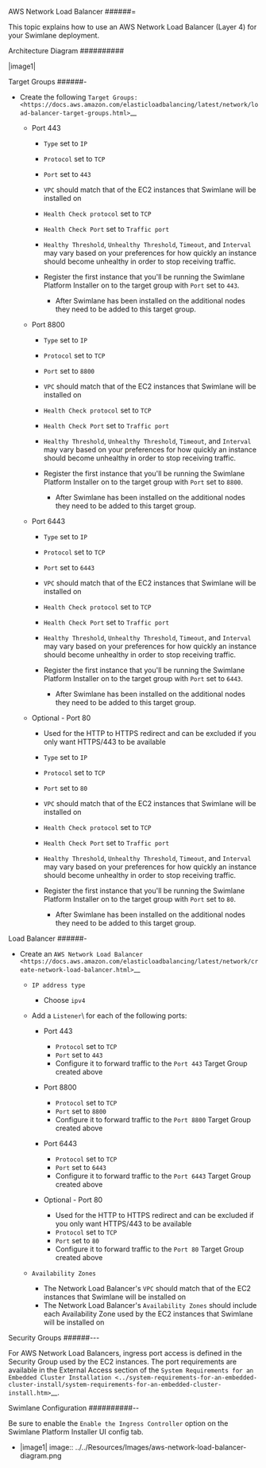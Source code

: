 AWS Network Load Balancer
######=

This topic explains how to use an AWS Network Load Balancer (Layer 4)
for your Swimlane deployment.

Architecture Diagram
##########

|image1|

Target Groups
######-

-  Create the following `Target
   Groups: <https://docs.aws.amazon.com/elasticloadbalancing/latest/network/load-balancer-target-groups.html>`__

   -  Port 443

      -  `Type` set to `IP`
      -  `Protocol` set to `TCP`
      -  `Port` set to `443`
      -  `VPC` should match that of the EC2 instances that Swimlane
         will be installed on
      -  `Health Check protocol` set to `TCP`
      -  `Health Check Port` set to `Traffic port`
      -  `Healthy Threshold`, `Unhealthy Threshold`, `Timeout`,
         and `Interval` may vary based on your preferences for how
         quickly an instance should become unhealthy in order to stop
         receiving traffic.
      -  Register the first instance that you'll be running the Swimlane
         Platform Installer on to the target group with `Port` set to
         `443`.

         -  After Swimlane has been installed on the additional nodes
            they need to be added to this target group.

   -  Port 8800

      -  `Type` set to `IP`
      -  `Protocol` set to `TCP`
      -  `Port` set to `8800`
      -  `VPC` should match that of the EC2 instances that Swimlane
         will be installed on
      -  `Health Check protocol` set to `TCP`
      -  `Health Check Port` set to `Traffic port`
      -  `Healthy Threshold`, `Unhealthy Threshold`, `Timeout`,
         and `Interval` may vary based on your preferences for how
         quickly an instance should become unhealthy in order to stop
         receiving traffic.
      -  Register the first instance that you'll be running the Swimlane
         Platform Installer on to the target group with `Port` set to
         `8800`.

         -  After Swimlane has been installed on the additional nodes
            they need to be added to this target group.

   -  Port 6443

      -  `Type` set to `IP`
      -  `Protocol` set to `TCP`
      -  `Port` set to `6443`
      -  `VPC` should match that of the EC2 instances that Swimlane
         will be installed on
      -  `Health Check protocol` set to `TCP`
      -  `Health Check Port` set to `Traffic port`
      -  `Healthy Threshold`, `Unhealthy Threshold`, `Timeout`,
         and `Interval` may vary based on your preferences for how
         quickly an instance should become unhealthy in order to stop
         receiving traffic.
      -  Register the first instance that you'll be running the Swimlane
         Platform Installer on to the target group with `Port` set to
         `6443`.

         -  After Swimlane has been installed on the additional nodes
            they need to be added to this target group.

   -  Optional - Port 80

      -  Used for the HTTP to HTTPS redirect and can be excluded if you
         only want HTTPS/443 to be available
      -  `Type` set to `IP`
      -  `Protocol` set to `TCP`
      -  `Port` set to `80`
      -  `VPC` should match that of the EC2 instances that Swimlane
         will be installed on
      -  `Health Check protocol` set to `TCP`
      -  `Health Check Port` set to `Traffic port`
      -  `Healthy Threshold`, `Unhealthy Threshold`, `Timeout`,
         and `Interval` may vary based on your preferences for how
         quickly an instance should become unhealthy in order to stop
         receiving traffic.
      -  Register the first instance that you'll be running the Swimlane
         Platform Installer on to the target group with `Port` set to
         `80`.

         -  After Swimlane has been installed on the additional nodes
            they need to be added to this target group.

Load Balancer
######-

-  Create an `AWS Network Load
   Balancer <https://docs.aws.amazon.com/elasticloadbalancing/latest/network/create-network-load-balancer.html>`__

   -  `IP address type`

      -  Choose `ipv4`

   -  Add a `Listener`\ for each of the following ports:

      -  Port 443

         -  `Protocol` set to `TCP`
         -  `Port` set to `443`
         -  Configure it to forward traffic to the `Port 443` Target
            Group created above

      -  Port 8800

         -  `Protocol` set to `TCP`
         -  `Port` set to `8800`
         -  Configure it to forward traffic to the `Port 8800` Target
            Group created above

      -  Port 6443

         -  `Protocol` set to `TCP`
         -  `Port` set to `6443`
         -  Configure it to forward traffic to the `Port 6443` Target
            Group created above

      -  Optional - Port 80

         -  Used for the HTTP to HTTPS redirect and can be excluded if
            you only want HTTPS/443 to be available
         -  `Protocol` set to `TCP`
         -  `Port` set to `80`
         -  Configure it to forward traffic to the `Port 80` Target
            Group created above

   -  `Availability Zones`

      -  The Network Load Balancer's `VPC` should match that of the
         EC2 instances that Swimlane will be installed on
      -  The Network Load Balancer's `Availability Zones` should
         include each Availability Zone used by the EC2 instances that
         Swimlane will be installed on

Security Groups
######---

For AWS Network Load Balancers, ingress port access is defined in the
Security Group used by the EC2 instances. The port requirements are
available in the External Access section of the `System Requirements for
an Embedded Cluster
Installation <../system-requirements-for-an-embedded-cluster-install/system-requirements-for-an-embedded-cluster-install.htm>`__.

Swimlane Configuration
##########--

Be sure to enable the `Enable the Ingress Controller` option on the
Swimlane Platform Installer UI config tab.

- |image1| image:: ../../Resources/Images/aws-network-load-balancer-diagram.png
